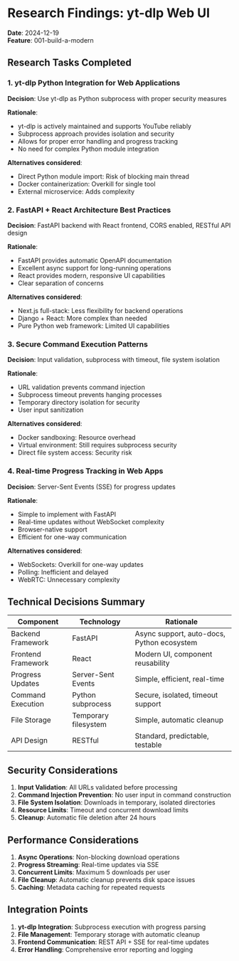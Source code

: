 # Research Findings: yt-dlp Web UI

**Date**: 2024-12-19  
**Feature**: 001-build-a-modern  

## Research Tasks Completed

### 1. yt-dlp Python Integration for Web Applications

**Decision**: Use yt-dlp as Python subprocess with proper security measures

**Rationale**: 
- yt-dlp is actively maintained and supports YouTube reliably
- Subprocess approach provides isolation and security
- Allows for proper error handling and progress tracking
- No need for complex Python module integration

**Alternatives considered**:
- Direct Python module import: Risk of blocking main thread
- Docker containerization: Overkill for single tool
- External microservice: Adds complexity

### 2. FastAPI + React Architecture Best Practices

**Decision**: FastAPI backend with React frontend, CORS enabled, RESTful API design

**Rationale**:
- FastAPI provides automatic OpenAPI documentation
- Excellent async support for long-running operations
- React provides modern, responsive UI capabilities
- Clear separation of concerns

**Alternatives considered**:
- Next.js full-stack: Less flexibility for backend operations
- Django + React: More complex than needed
- Pure Python web framework: Limited UI capabilities

### 3. Secure Command Execution Patterns

**Decision**: Input validation, subprocess with timeout, file system isolation

**Rationale**:
- URL validation prevents command injection
- Subprocess timeout prevents hanging processes
- Temporary directory isolation for security
- User input sanitization

**Alternatives considered**:
- Docker sandboxing: Resource overhead
- Virtual environment: Still requires subprocess security
- Direct file system access: Security risk

### 4. Real-time Progress Tracking in Web Apps

**Decision**: Server-Sent Events (SSE) for progress updates

**Rationale**:
- Simple to implement with FastAPI
- Real-time updates without WebSocket complexity
- Browser-native support
- Efficient for one-way communication

**Alternatives considered**:
- WebSockets: Overkill for one-way updates
- Polling: Inefficient and delayed
- WebRTC: Unnecessary complexity

## Technical Decisions Summary

| Component | Technology | Rationale |
|-----------|------------|-----------|
| Backend Framework | FastAPI | Async support, auto-docs, Python ecosystem |
| Frontend Framework | React | Modern UI, component reusability |
| Progress Updates | Server-Sent Events | Simple, efficient, real-time |
| Command Execution | Python subprocess | Secure, isolated, timeout support |
| File Storage | Temporary filesystem | Simple, automatic cleanup |
| API Design | RESTful | Standard, predictable, testable |

## Security Considerations

1. **Input Validation**: All URLs validated before processing
2. **Command Injection Prevention**: No user input in command construction
3. **File System Isolation**: Downloads in temporary, isolated directories
4. **Resource Limits**: Timeout and concurrent download limits
5. **Cleanup**: Automatic file deletion after 24 hours

## Performance Considerations

1. **Async Operations**: Non-blocking download operations
2. **Progress Streaming**: Real-time updates via SSE
3. **Concurrent Limits**: Maximum 5 downloads per user
4. **File Cleanup**: Automatic cleanup prevents disk space issues
5. **Caching**: Metadata caching for repeated requests

## Integration Points

1. **yt-dlp Integration**: Subprocess execution with progress parsing
2. **File Management**: Temporary storage with automatic cleanup
3. **Frontend Communication**: REST API + SSE for real-time updates
4. **Error Handling**: Comprehensive error reporting and logging

